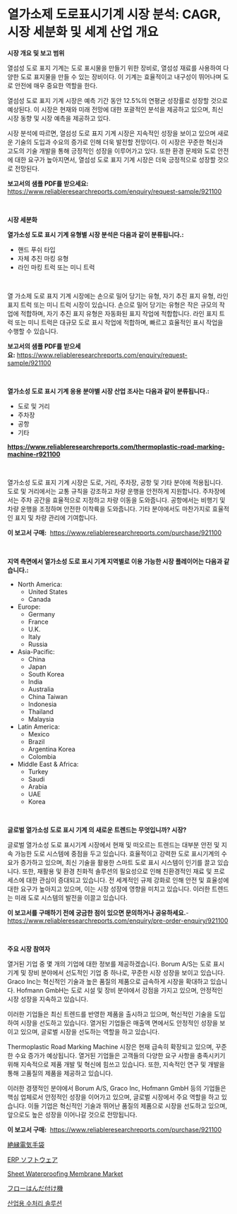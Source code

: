 <p><h1>열가소제 도로표시기계 시장 분석: CAGR, 시장 세분화 및 세계 산업 개요</h1></p><p><strong>시장 개요 및 보고 범위</strong></p>
<p><p>열섬성 도로 표지 기계는 도로 표시물을 만들기 위한 장비로, 열섬성 재료를 사용하여 다양한 도로 표지물을 만들 수 있는 장비이다. 이 기계는 효율적이고 내구성이 뛰어나며 도로 안전에 매우 중요한 역할을 한다.</p><p>열섬성 도로 표지 기계 시장은 예측 기간 동안 12.5%의 연평균 성장률로 성장할 것으로 예상된다. 이 시장은 현재와 미래 전망에 대한 포괄적인 분석을 제공하고 있으며, 최신 시장 동향 및 시장 예측을 제공하고 있다.</p><p>시장 분석에 따르면, 열섬성 도로 표지 기계 시장은 지속적인 성장을 보이고 있으며 새로운 기술의 도입과 수요의 증가로 인해 더욱 발전할 전망이다. 이 시장은 꾸준한 혁신과 고도의 기술 개발을 통해 긍정적인 성장을 이루어가고 있다. 또한 환경 문제와 도로 안전에 대한 요구가 높아지면서, 열섬성 도로 표지 기계 시장은 더욱 긍정적으로 성장할 것으로 전망된다.</p></p>
<p><strong>보고서의 샘플 PDF를 받으세요:</strong> <a href="https://www.reliableresearchreports.com/enquiry/request-sample/921100">https://www.reliableresearchreports.com/enquiry/request-sample/921100</a></p>
<p>&nbsp;</p>
<p><strong>시장 세분화</strong></p>
<p><strong>열가소성 도로 표시 기계 유형별 시장 분석은 다음과 같이 분류됩니다.:</strong></p>
<p><ul><li>핸드 푸쉬 타입</li><li>자체 추진 마킹 유형</li><li>라인 마킹 트럭 또는 미니 트럭</li></ul></p>
<p>&nbsp;</p>
<p><p>열 가소제 도로 표지 기계 시장에는 손으로 밀어 당기는 유형, 자기 추진 표지 유형, 라인 표지 트럭 또는 미니 트럭 시장이 있습니다. 손으로 밀어 당기는 유형은 작은 규모의 작업에 적합하며, 자기 추진 표지 유형은 자동화된 표지 작업에 적합합니다. 라인 표지 트럭 또는 미니 트럭은 대규모 도로 표시 작업에 적합하며, 빠르고 효율적인 표시 작업을 수행할 수 있습니다.</p></p>
<p><strong>보고서의 샘플 PDF를 받으세요:</strong>&nbsp;<a href="https://www.reliableresearchreports.com/enquiry/request-sample/921100">https://www.reliableresearchreports.com/enquiry/request-sample/921100</a></p>
<p>&nbsp;</p>
<p><strong> 열가소성 도로 표시 기계 응용 분야별 시장 산업 조사는 다음과 같이 분류됩니다.:</strong></p>
<p><ul><li>도로 및 거리</li><li>주차장</li><li>공항</li><li>기타</li></ul></p>
<p><strong><a href="https://www.reliableresearchreports.com/thermoplastic-road-marking-machine-r921100">https://www.reliableresearchreports.com/thermoplastic-road-marking-machine-r921100</a></strong></p>
<p>&nbsp;</p>
<p><p>열가소성 도로 표지 기계 시장은 도로, 거리, 주차장, 공항 및 기타 분야에 적용됩니다. 도로 및 거리에서는 교통 규칙을 강조하고 차량 운행을 안전하게 지원합니다. 주차장에서는 주차 공간을 효율적으로 지정하고 차량 이동을 도와줍니다. 공항에서는 비행기 및 차량 운행을 조정하며 안전한 이착륙을 도와줍니다. 기타 분야에서도 마찬가지로 효율적인 표지 및 차량 관리에 기여합니다.</p></p>
<p><strong>이 보고서 구매:</strong>&nbsp; <a href="https://www.reliableresearchreports.com/purchase/921100">https://www.reliableresearchreports.com/purchase/921100</a></p>
<p>&nbsp;</p>
<p><strong>지역 측면에서 열가소성 도로 표시 기계 지역별로 이용 가능한 시장 플레이어는 다음과 같습니다.:</strong></p>
<p><ul>
    <li>
        North America:
        <ul>
            <li>United States</li>
            <li>Canada</li>
        </ul>
    </li>
    <li>
        Europe:
        <ul>
            <li>Germany</li>
            <li>France</li>
            <li>U.K.</li>
            <li>Italy</li>
            <li>Russia</li>
        </ul>
    </li>
    <li>
        Asia-Pacific:
        <ul>
            <li>China</li>
            <li>Japan</li>
            <li>South Korea</li>
            <li>India</li>
            <li>Australia</li>
            <li>China Taiwan</li>
            <li>Indonesia</li>
            <li>Thailand</li>
            <li>Malaysia</li>
        </ul>
    </li>
    <li>
        Latin America:
        <ul>
            <li>Mexico</li>
            <li>Brazil</li>
            <li>Argentina Korea</li>
            <li>Colombia</li>
        </ul>
    </li>
    <li>
        Middle East & Africa:
        <ul>
            <li>Turkey</li>
            <li>Saudi</li>
            <li>Arabia</li>
            <li>UAE</li>
            <li>Korea</li>
        </ul>
    </li>
    </ul></p>
<p>&nbsp;</p>
<p><strong>글로벌 열가소성 도로 표시 기계 의 새로운 트렌드는 무엇입니까? 시장?</strong></p>
<p><p>글로벌 열가소성 도로 표시기계 시장에서 현재 및 떠오르는 트렌드는 대부분 안전 및 지속 가능한 도로 시스템에 중점을 두고 있습니다. 효율적이고 강력한 도로 표시기계의 수요가 증가하고 있으며, 최신 기술을 활용한 스마트 도로 표시 시스템이 인기를 끌고 있습니다. 또한, 재활용 및 환경 친화적 솔루션의 필요성으로 인해 친환경적인 재료 및 프로세스에 대한 관심이 증대되고 있습니다. 전 세계적인 규제 강화로 인해 안전 및 효율성에 대한 요구가 높아지고 있으며, 이는 시장 성장에 영향을 미치고 있습니다. 이러한 트렌드는 미래 도로 시스템의 발전을 이끌고 있습니다.</p></p>
<p><strong>이 보고서를 구매하기 전에 궁금한 점이 있으면 문의하거나 공유하세요.</strong>- <a href="https://www.reliableresearchreports.com/enquiry/pre-order-enquiry/921100">https://www.reliableresearchreports.com/enquiry/pre-order-enquiry/921100</a></p>
<p>&nbsp;</p>
<p><strong>주요 시장 참여자</strong></p>
<p><p>열거된 기업 중 몇 개의 기업에 대한 정보를 제공하겠습니다. Borum A/S는 도로 표시 기계 및 장비 분야에서 선도적인 기업 중 하나로, 꾸준한 시장 성장을 보이고 있습니다. Graco Inc는 혁신적인 기술과 높은 품질의 제품으로 급속하게 시장을 확대하고 있습니다. Hofmann GmbH는 도로 시설 및 장비 분야에서 강점을 가지고 있으며, 안정적인 시장 성장을 지속하고 있습니다.</p><p>이러한 기업들은 최신 트렌드를 반영한 제품을 출시하고 있으며, 혁신적인 기술을 도입하여 시장을 선도하고 있습니다. 열거된 기업들은 매출액 면에서도 안정적인 성장을 보이고 있으며, 글로벌 시장을 선도하는 역할을 하고 있습니다.</p><p>Thermoplastic Road Marking Machine 시장은 현재 급속히 확장되고 있으며, 꾸준한 수요 증가가 예상됩니다. 열거된 기업들은 고객들의 다양한 요구 사항을 충족시키기 위해 지속적으로 제품 개발 및 혁신에 힘쓰고 있습니다. 또한, 지속적인 연구 및 개발을 통해 고품질의 제품을 제공하고 있습니다.</p><p>이러한 경쟁적인 분야에서 Borum A/S, Graco Inc, Hofmann GmbH 등의 기업들은 핵심 업체로서 안정적인 성장을 이어가고 있으며, 글로벌 시장에서 주요 역할을 하고 있습니다. 이들 기업은 혁신적인 기술과 뛰어난 품질의 제품으로 시장을 선도하고 있으며, 앞으로도 높은 성장을 이어나갈 것으로 전망됩니다.</p></p>
<p><strong>이 보고서 구매:</strong>&nbsp;&nbsp;<a href="https://www.reliableresearchreports.com/purchase/921100">https://www.reliableresearchreports.com/purchase/921100</a></p>
<p><p><a href="https://github.com/zekaoe592392/Market-Research-Report-List-1/blob/main/351902220507.md">絶縁電気手袋</a></p><p><a href="https://medium.com/@byroalenzuela76845/erp%E3%82%BD%E3%83%95%E3%83%88%E3%82%A6%E3%82%A7%E3%82%A2%E5%B8%82%E5%A0%B4%E8%A6%8F%E6%A8%A1-%E5%B8%82%E5%A0%B4%E5%B1%95%E6%9C%9B%E3%81%8A%E3%82%88%E3%81%B3%E5%B8%82%E5%A0%B4%E4%BA%88%E6%B8%AC-2024%E5%B9%B4%E3%81%8B%E3%82%892031%E5%B9%B4%E3%81%BE%E3%81%A7-974cc44fff67">ERP ソフトウェア</a></p><p><a href="https://issuu.com/reportprime-2/docs/sheet-waterproofing-membrane-market-size-2030.pptx">Sheet Waterproofing Membrane Market</a></p><p><a href="https://github.com/cnnriuez22368/Market-Research-Report-List-1/blob/main/592174820508.md">フローはんだ付け機</a></p><p><a href="https://github.com/crfsywufhm81415/Market-Research-Report-List-1/blob/main/685495018877.md">산업용 수처리 솔루션</a></p></p>